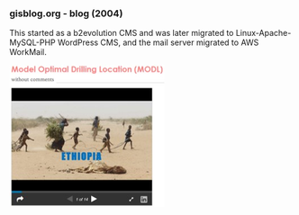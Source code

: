### gisblog.org - blog (2004) ###

This started as a b2evolution CMS and was later migrated to Linux-Apache-MySQL-PHP WordPress CMS, and the mail server migrated to AWS WorkMail.

[![IMAGE ALT TEXT HERE](https://github.com/gisblog/gisblog.org/blob/master/gisblog.jpg)](http://www.gisblog.org/)
